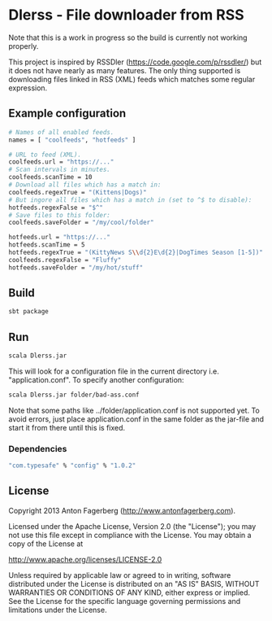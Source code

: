 # Dlerss - File downloader from RSS
Note that this is a work in progress so the build is currently not working properly.

This project is inspired by RSSDler (https://code.google.com/p/rssdler/) but it does not have nearly as many features.
The only thing supported is downloading files linked in RSS (XML) feeds which matches some regular expression.

## Example configuration
```bash
# Names of all enabled feeds.
names = [ "coolfeeds", "hotfeeds" ]

# URL to feed (XML).
coolfeeds.url = "https://..."
# Scan intervals in minutes.
coolfeeds.scanTime = 10
# Download all files which has a match in:
coolfeeds.regexTrue = "(Kittens|Dogs)"
# But ingore all files which has a match in (set to ^$ to disable):
hotfeeds.regexFalse = "$^"
# Save files to this folder:
coolfeeds.saveFolder = "/my/cool/folder"

hotfeeds.url = "https://..."
hotfeeds.scanTime = 5
hotfeeds.regexTrue = "(KittyNews S\\d{2}E\d{2}|DogTimes Season [1-5])"
coolfeeds.regexFalse = "Fluffy"
hotfeeds.saveFolder = "/my/hot/stuff"
```

## Build
```bash
sbt package
```

## Run
```bash
scala Dlerss.jar
```

This will look for a configuration file in the current directory i.e. "application.conf". To specify another configuration:
```bash
scala Dlerss.jar folder/bad-ass.conf
```

Note that some paths like ../folder/application.conf is not supported yet. To avoid errors, just place application.conf in the same folder as the jar-file and start it from there until this is fixed.

### Dependencies
```bash
"com.typesafe" % "config" % "1.0.2"
```

## License
Copyright 2013 Anton Fagerberg (http://www.antonfagerberg.com).

Licensed under the Apache License, Version 2.0 (the "License"); you may not use this file except in compliance with the License. You may obtain a copy of the License at

http://www.apache.org/licenses/LICENSE-2.0

Unless required by applicable law or agreed to in writing, software distributed under the License is distributed on an "AS IS" BASIS, WITHOUT WARRANTIES OR CONDITIONS OF ANY KIND, either express or implied. See the License for the specific language governing permissions and limitations under the License.